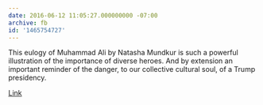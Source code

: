 ```yaml
---
date: 2016-06-12 11:05:27.000000000 -07:00
archive: fb
id: '1465754727'
---
```


This eulogy of Muhammad Ali by Natasha Mundkur is such a powerful illustration of the importance of diverse heroes. And by extension an important reminder of the danger, to our collective cultural soul, of a Trump presidency. 

[Link](https://www.youtube.com/watch?v=Hymt5eUKeGU)
